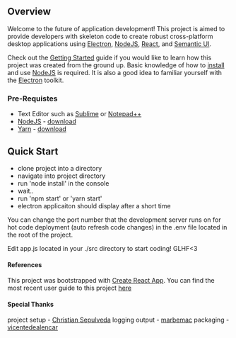 ## Overview

Welcome to the future of application development! This project is aimed to provide developers with skeleton code to create robust cross-platform desktop applications using [Electron](https://electron.atom.io/), [NodeJS](https://nodejs.org/en/), [React](https://facebook.github.io/react/), and [Semantic UI](https://semantic-ui.com/). 

Check out the [Getting Started](https://github.com/1-14x0r/electron-react-semantic-ui-app/wiki/Getting-Started) guide if you would like to learn how this project was created from the ground up. Basic knowledge of how to [install](https://nodejs.org/en/download/) and use [NodeJS](https://nodejs.org/en/docs/guides/getting-started-guide/) is required. It is also a good idea to familiar yourself with the [Electron](https://electron.atom.io/docs/tutorial/quick-start/) toolkit.

### Pre-Requistes
- Text Editor such as [Sublime](https://www.sublimetext.com/) or [Notepad++](https://notepad-plus-plus.org/)
- [NodeJS](https://nodejs.org/en/) - [download](https://nodejs.org/en/download/current/)
- [Yarn](https://yarnpkg.com/en/) - [download](https://yarnpkg.com/en/docs/install)

## Quick Start
- clone project into a directory
- navigate into project directory
- run 'node install' in the console
- wait..
- run 'npm start' or 'yarn start'
- electron applicaiton should display after a short time

You can change the port number that the development server runs on for hot code deployment (auto refresh code changes) in the .env file located in the root of the project.

Edit app.js located in your ./src directory to start coding! GLHF<3

#### References
This project was bootstrapped with [Create React App](https://github.com/facebookincubator/create-react-app). You can find the most recent user guide to this project [here](https://github.com/facebookincubator/create-react-app/blob/master/packages/react-scripts/template/README.md)

#### Special Thanks
project setup - [Christian Sepulveda](https://github.com/csepulv)
logging output - [marbemac](https://github.com/marbemac)
packaging - [vicentedealencar](https://github.com/vicentedealencar)
